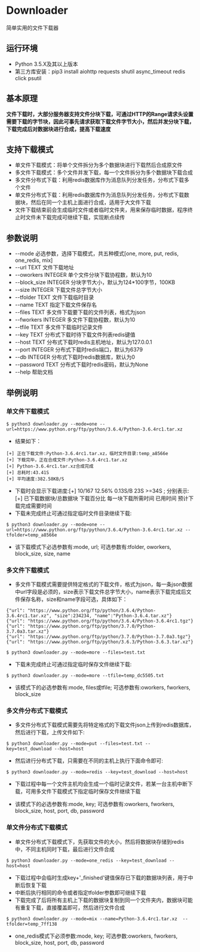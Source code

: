 # Downloader
简单实用的文件下载器

## 运行环境
+ Python 3.5.X及其以上版本
+ 第三方库安装：pip3 install aiohttp requests shutil async_timeout redis click psutil

## 基本原理
**文件下载时，大部分服务器支持文件分块下载，可通过HTTP的Range请求头设置需要下载的字节块，因此可事先请求获取下载文件字节大小，然后并发分块下载，下载完成后对数据块进行合成，提高下载速度**

## 支持下载模式
+ 单文件下载模式：将单个文件拆分为多个数据块进行下载然后合成原文件
+ 多文件下载模式：多个文件并发下载，每一个文件拆分为多个数据块下载合成
+ 多文件分布式下载：利用redis数据库作为消息队列分发任务，分布式下载多个文件
+ 单文件分布式下载：利用redis数据库作为消息队列分发任务，分布式下载数据块，然后在同一个主机上面进行合成，适用于大文件下载
+ 文件下载结束前会生成临时文件或者临时文件夹，用来保存临时数据，程序终止时文件未下载完成可继续下载，实现断点续传

## 参数说明
+ --mode 必选参数，选择下载模式，共五种模式[one, more, put, redis, one_redis, mix]
+ --url TEXT                      文件下载地址
+ --oworkers INTEGER              单个文件分块下载协程数，默认为10
+ --block_size INTEGER            分块字节大小，默认为124*100字节，100KB
+ --size INTEGER                  下载文件总字节大小
+ --tfolder TEXT                  文件下载临时目录
+ --name TEXT                     指定下载文件保存名
+ --files TEXT                    多文件下载要下载的文件列表，格式为json
+ --fworkers INTEGER              多文件下载协程数，默认为10
+ --tfile TEXT                    多文件下载临时记录文件
+ --key TEXT                      分布式下载时待下载文件列表redis键值
+ --host TEXT                     分布式下载时redis主机地址，默认为127.0.0.1
+ --port INTEGER                  分布式下载时redis端口，默认为6379
+ --db INTEGER                    分布式下载时redis数据库，默认为0
+ --password TEXT                 分布式下载时redis密码，默认为None
+ --help                          帮助文档

## 举例说明
### 单文件下载模式
```
$ python3 downloader.py --mode=one --url=https://www.python.org/ftp/python/3.6.4/Python-3.6.4rc1.tar.xz
```
+ 结果如下：
```
[+] 正在下载文件:Python-3.6.4rc1.tar.xz，临时文件目录:temp_a8566e
[+] 下载完毕，正在合成文件:Python-3.6.4rc1.tar.xz
[+] Python-3.6.4rc1.tar.xz合成完成
[+] 总耗时:43.41S
[+] 平均速度:382.58KB/S
```
+ 下载时会显示下载进度:[+] 10/167 12.56% 0.13S/B 23S >=34S ; 分别表示:[+] 已下载数据块/总数据块 下载百分比 每一块下载所需时间 已用时间 预计下载完成需要时间
+ 下载未完成终止可通过指定临时文件目录继续下载:<br>
```
$ python3 downloader.py --mode=one --url=https://www.python.org/ftp/python/3.6.4/Python-3.6.4rc1.tar.xz --tfolder=temp_a8566e
```

+ 该下载模式下必选参数有:mode, url; 可选参数有:tfolder, oworkers, block_size, size, name

### 多文件下载模式
+ 多文件下载模式需要提供特定格式的下载文件，格式为json，每一条json数据中url字段是必须的，size表示下载文件总字节大小，name表示下载完成后文件保存名称，size和name字段可选，具体如下：
```
{"url": "https://www.python.org/ftp/python/3.6.4/Python-3.6.4rc1.tar.xz", "size":234234, "name":"Python-3.6.4.tar.xz"}
{"url": "https://www.python.org/ftp/python/3.6.4/Python-3.6.4rc1.tgz"}
{"url": "https://www.python.org/ftp/python/3.7.0/Python-3.7.0a3.tar.xz"}
{"url": "https://www.python.org/ftp/python/3.7.0/Python-3.7.0a3.tgz"}
{"url": "https://www.python.org/ftp/python/3.6.3/Python-3.6.3.tar.xz"}
```
```
$ python3 downloader.py --mode=more --files=test.txt
```

+ 下载未完成终止可通过指定临时保存文件继续下载:
```
$ python3 downloader.py --mode=more --tfile=temp_dc5505.txt
```

+ 该模式下的必选参数有:mode, files或tfile; 可选参数有:oworkers, fworkers, block_size

### 多文件分布式下载模式
+ 多文件分布式下载模式需要先将特定格式的下载文件json上传到redis数据库，然后进行下载，上传文件如下:
```
$ python3 downloader.py --mode=put --files=test.txt --key=test_download --host=host
```

+ 然后进行分布式下载，只需要在不同的主机上执行下面命令即可:
```
$ python3 downloader.py --mode=redis --key=test_download --host=host
```

+ 下载过程中每一个文件主机均会生成一个临时记录文件，若某一台主机中断下载，可用多文件下载模式下指定临时保存文件继续下载

+ 该模式下的必选参数有:mode, key; 可选参数有:oworkers, fworkers, block_size, host, port, db, password

### 单文件分布式下载模式
+ 单文件分布式下载模式下，先获取文件的大小，然后将数据块存储到redis中，不同主机同时下载，最后进行文件合成
```
$ python3 downloader.py --mode=one_redis --key=test_download --host=host
```

+ 下载过程中会临时生成key+'_finished'键值保存已下载的数据块列表，用于中断后恢复下载
+ 中断后执行相同的命令或者指定tfolder参数即可继续下载
+ 下载完成了后将所有主机上下载的数据块复制到同一个文件夹内，数据块可能有重复下载，直接覆盖即可，然后进行文件合成
```
$ python3 downloader.py --mode=mix --name=Python-3.6.4rc1.tar.xz  --tfolder=temp_7ff138
```
+ one_redis模式下必须参数:mode, key; 可选参数:oworkers, fworkers, block_size, host, port, db, password
